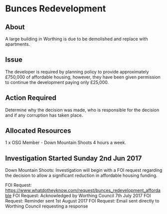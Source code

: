 # Bunces Redevelopment

## About
A large building in Worthing is due to be demolished and replace with apartments.

## Issue
The developer is required by planning policy to provide approximately £750,000 of affordable housing, however, they have been given permission to continue the development paying only £25,000.

## Action Required
Determine why the decision was made, who is responsible for the decision and if any corruption has taken place.

## Allocated Resources
1 x OSG Member - Down Mountain Shoots 4 hours a week.

## Investigation Started Sunday 2nd Jun 2017
Down Mountain Shoots: Investigation will begin with a FOI request regarding the decision to allow a significant reduction in affordable housing funding.

FOI Request: https://www.whatdotheyknow.com/request/bunces_redevelopment_affordable 
FOI Request: Acknowledged by Worthing Council 7th July 2017 
FOI Request: Reminder sent 1st August 2017 
FOI Request: Email sent directly to Worthing Council requesting a response 
